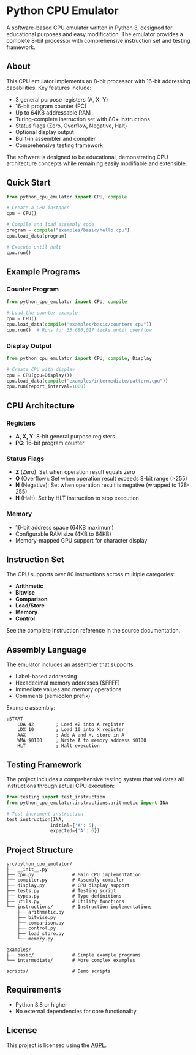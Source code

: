 # Python CPU Emulator

A software-based CPU emulator written in Python 3, designed for educational purposes and easy modification. The emulator provides a complete 8-bit processor with comprehensive instruction set and testing framework.

## About

This CPU emulator implements an 8-bit processor with 16-bit addressing capabilities. Key features include:

- 3 general purpose registers (A, X, Y)
- 16-bit program counter (PC)
- Up to 64KB addressable RAM
- Turing-complete instruction set with 80+ instructions
- Status flags (Zero, Overflow, Negative, Halt)
- Optional display output
- Built-in assembler and compiler
- Comprehensive testing framework

The software is designed to be educational, demonstrating CPU architecture concepts while remaining easily modifiable and extensible.

## Quick Start

```python
from python_cpu_emulator import CPU, compile

# Create a CPU instance
cpu = CPU()

# Compile and load assembly code
program = compile("examples/basic/hello.cpu")
cpu.load_data(program)

# Execute until halt
cpu.run()
```

## Example Programs

### Counter Program
```python
from python_cpu_emulator import CPU, compile

# Load the counter example
cpu = CPU()
cpu.load_data(compile("examples/basic/counters.cpu"))
cpu.run()  # Runs for 33,686,017 ticks until overflow
```

### Display Output
```python
from python_cpu_emulator import CPU, compile, Display

# Create CPU with display
cpu = CPU(gpu=Display())
cpu.load_data(compile("examples/intermediate/pattern.cpu"))
cpu.run(report_interval=1000)
```

## CPU Architecture

### Registers
- **A, X, Y**: 8-bit general purpose registers
- **PC**: 16-bit program counter

### Status Flags
- **Z** (Zero): Set when operation result equals zero
- **O** (Overflow): Set when operation result exceeds 8-bit range (>255)
- **N** (Negative): Set when operation result is negative (wrapped to 128-255)
- **H** (Halt): Set by HLT instruction to stop execution

### Memory
- 16-bit address space (64KB maximum)
- Configurable RAM size (4KB to 64KB)
- Memory-mapped GPU support for character display

## Instruction Set

The CPU supports over 80 instructions across multiple categories:

- **Arithmetic**
- **Bitwise**
- **Comparison**
- **Load/Store**
- **Memory**
- **Control**

See the complete instruction reference in the source documentation.

## Assembly Language

The emulator includes an assembler that supports:

- Label-based addressing
- Hexadecimal memory addresses ($FFFF)
- Immediate values and memory operations
- Comments (semicolon prefix)

Example assembly:
```assembly
:START
    LDA 42        ; Load 42 into A register
    LDX 10        ; Load 10 into X register
    AAX           ; Add A and X, store in A
    WMA $0100     ; Write A to memory address $0100
    HLT           ; Halt execution
```

## Testing Framework

The project includes a comprehensive testing system that validates all instructions through actual CPU execution:

```python
from testing import test_instruction
from python_cpu_emulator.instructions.arithmetic import INA

# Test increment instruction
test_instruction(INA, 
                initial={'A': 5}, 
                expected={'A': 6})
```

## Project Structure

```
src/python_cpu_emulator/
├── __init__.py
├── cpu.py              # Main CPU implementation
├── compiler.py         # Assembly compiler
├── display.py          # GPU display support
├── tests.py            # Testing script
├── types.py            # Type definitions
├── utils.py            # Utility functions
└── instructions/       # Instruction implementations
    ├── arithmetic.py
    ├── bitwise.py
    ├── comparison.py
    ├── control.py
    ├── load_store.py
    └── memory.py

examples/
├── basic/              # Simple example programs
└── intermediate/       # More complex examples

scripts/                # Demo scripts
```

## Requirements

- Python 3.8 or higher
- No external dependencies for core functionality

## License

This project is licensed using the [AGPL](LICENSE).